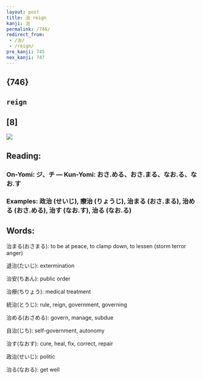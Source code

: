 ```yaml
---
layout: post
title: 治 reign
kanji: 治
permalink: /746/
redirect_from:
 - /治/
 - /reign/
pre_kanji: 745
nex_kanji: 747
---
```


## {746}

## `reign`

## [8]

<div class="stroke"><img src="E6B2BB.png" /></div>

## Reading:

### On-Yomi: ジ、チ &mdash; Kun-Yomi: おさ.める、おさ.まる、なお.る、なお.す

### Examples: 政治 (せいじ), 療治 (りょうじ), 治まる (おさ.まる), 治める (おさ.める), 治す (なお.す), 治る (なお.る)

## Words:

治まる(おさまる): to be at peace, to clamp down, to lessen (storm terror anger)

退治(たいじ): extermination

治安(ちあん): public order

治療(ちりょう): medical treatment

統治(とうじ): rule, reign, government, governing

治める(おさめる): govern, manage, subdue

自治(じち): self-government, autonomy

治す(なおす): cure, heal, fix, correct, repair

政治(せいじ): politic

治る(なおる): get well
